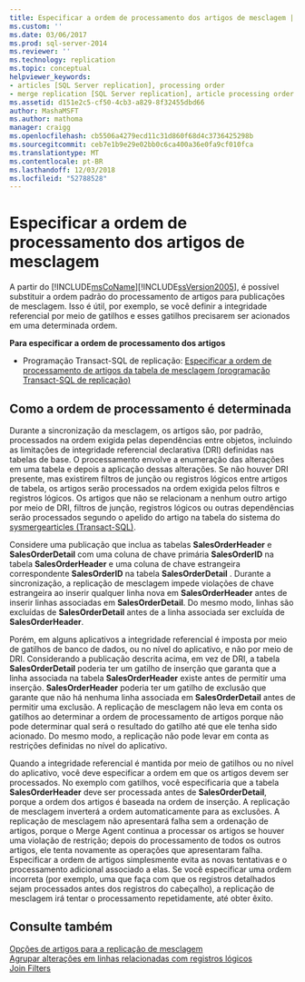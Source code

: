 ```yaml
---
title: Especificar a ordem de processamento dos artigos de mesclagem | Microsoft Docs
ms.custom: ''
ms.date: 03/06/2017
ms.prod: sql-server-2014
ms.reviewer: ''
ms.technology: replication
ms.topic: conceptual
helpviewer_keywords:
- articles [SQL Server replication], processing order
- merge replication [SQL Server replication], article processing order
ms.assetid: d151e2c5-cf50-4cb3-a829-8f32455dbd66
author: MashaMSFT
ms.author: mathoma
manager: craigg
ms.openlocfilehash: cb5506a4279ecd11c31d860f68d4c3736425298b
ms.sourcegitcommit: ceb7e1b9e29e02bb0c6ca400a36e0fa9cf010fca
ms.translationtype: MT
ms.contentlocale: pt-BR
ms.lasthandoff: 12/03/2018
ms.locfileid: "52788528"
---
```

# <a name="specify-the-processing-order-of-merge-articles"></a>Especificar a ordem de processamento dos artigos de mesclagem
  A partir do [!INCLUDE[msCoName](../../../includes/msconame-md.md)][!INCLUDE[ssVersion2005](../../../includes/ssversion2005-md.md)], é possível substituir a ordem padrão do processamento de artigos para publicações de mesclagem. Isso é útil, por exemplo, se você definir a integridade referencial por meio de gatilhos e esses gatilhos precisarem ser acionados em uma determinada ordem.  
  
 **Para especificar a ordem de processamento dos artigos**  
  
-   Programação Transact-SQL de replicação:  [Especificar a ordem de processamento de artigos da tabela de mesclagem &#40;programação Transact-SQL de replicação&#41;](../publish/specify-the-processing-order-of-merge-table-articles.md)  
  
## <a name="how-processing-order-is-determined"></a>Como a ordem de processamento é determinada  
 Durante a sincronização da mesclagem, os artigos são, por padrão, processados na ordem exigida pelas dependências entre objetos, incluindo as limitações de integridade referencial declarativa (DRI) definidas nas tabelas de base. O processamento envolve a enumeração das alterações em uma tabela e depois a aplicação dessas alterações. Se não houver DRI presente, mas existirem filtros de junção ou registros lógicos entre artigos de tabela, os artigos serão processados na ordem exigida pelos filtros e registros lógicos. Os artigos que não se relacionam a nenhum outro artigo por meio de DRI, filtros de junção, registros lógicos ou outras dependências serão processados segundo o apelido do artigo na tabela do sistema do [sysmergearticles &#40;Transact-SQL&#41;](/sql/relational-databases/system-tables/sysmergearticles-transact-sql).  
  
 Considere uma publicação que inclua as tabelas **SalesOrderHeader** e **SalesOrderDetail** com uma coluna de chave primária **SalesOrderID** na tabela **SalesOrderHeader** e uma coluna de chave estrangeira correspondente **SalesOrderID** na tabela **SalesOrderDetail** . Durante a sincronização, a replicação de mesclagem impede violações de chave estrangeira ao inserir qualquer linha nova em **SalesOrderHeader** antes de inserir linhas associadas em **SalesOrderDetail**. Do mesmo modo, linhas são excluídas de **SalesOrderDetail** antes de a linha associada ser excluída de **SalesOrderHeader**.  
  
 Porém, em alguns aplicativos a integridade referencial é imposta por meio de gatilhos de banco de dados, ou no nível do aplicativo, e não por meio de DRI. Considerando a publicação descrita acima, em vez de DRI, a tabela **SalesOrderDetail** poderia ter um gatilho de inserção que garanta que a linha associada na tabela **SalesOrderHeader** existe antes de permitir uma inserção. **SalesOrderHeader** poderia ter um gatilho de exclusão que garante que não há nenhuma linha associada em **SalesOrderDetail** antes de permitir uma exclusão. A replicação de mesclagem não leva em conta os gatilhos ao determinar a ordem de processamento de artigos porque não pode determinar qual será o resultado do gatilho até que ele tenha sido acionado. Do mesmo modo, a replicação não pode levar em conta as restrições definidas no nível do aplicativo.  
  
 Quando a integridade referencial é mantida por meio de gatilhos ou no nível do aplicativo, você deve especificar a ordem em que os artigos devem ser processados. No exemplo com gatilhos, você especificaria que a tabela **SalesOrderHeader** deve ser processada antes de **SalesOrderDetail**, porque a ordem dos artigos é baseada na ordem de inserção. A replicação de mesclagem inverterá a ordem automaticamente para as exclusões. A replicação de mesclagem não apresentará falha sem a ordenação de artigos, porque o Merge Agent continua a processar os artigos se houver uma violação de restrição; depois do processamento de todos os outros artigos, ele tenta novamente as operações que apresentaram falha. Especificar a ordem de artigos simplesmente evita as novas tentativas e o processamento adicional associado a elas. Se você especificar uma ordem incorreta (por exemplo, uma que faça com que os registros detalhados sejam processados antes dos registros do cabeçalho), a replicação de mesclagem irá tentar o processamento repetidamente, até obter êxito.  
  
## <a name="see-also"></a>Consulte também  
 [Opções de artigos para a replicação de mesclagem](article-options-for-merge-replication.md)   
 [Agrupar alterações em linhas relacionadas com registros lógicos](group-changes-to-related-rows-with-logical-records.md)   
 [Join Filters](join-filters.md)  
  
  
